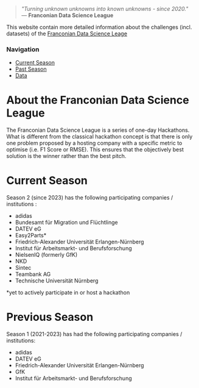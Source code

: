 > *"Turning unknown unknowns into known unknowns - since 2020."*  
> — **Franconian Data Science League**


This website contain more detailed information about the challenges (incl. datasets) of the [Franconian Data Science Leage](https://www.linkedin.com/company/data-science-league)


### Navigation
* [Current Season](/Site/Current_season/)
* [Past Season](/Site/Past_season/)
* [Data](/Site/Data/)


# About the Franconian Data Science League

The Franconian Data Science League is a series of one-day Hackathons. What is different from the classical hackathon concept is that there is only one problem proposed by a hosting company with a specific metric to optimise (i.e. F1 Score or RMSE). This ensures that the objectively best solution is the winner rather than the best pitch.

# Current Season

Season 2 (since 2023) has the following participating companies / institutions :

- adidas
- Bundesamt für Migration und Flüchtlinge
- DATEV eG
- Easy2Parts*
- Friedrich-Alexander Universität Erlangen-Nürnberg
- Institut für Arbeitsmarkt- und Berufsforschung
- NielsenIQ (formerly GfK)
- NKD
- Sintec
- Teambank AG
- Technische Universität Nürnberg

*yet to actively participate in or host a hackathon

# Previous Season

Season 1 (2021-2023) has had the following participating companies / institutions:

- adidas
- DATEV eG
- Friedrich-Alexander Universität Erlangen-Nürnberg
- GfK
- Institut für Arbeitsmarkt- und Berufsforschung









